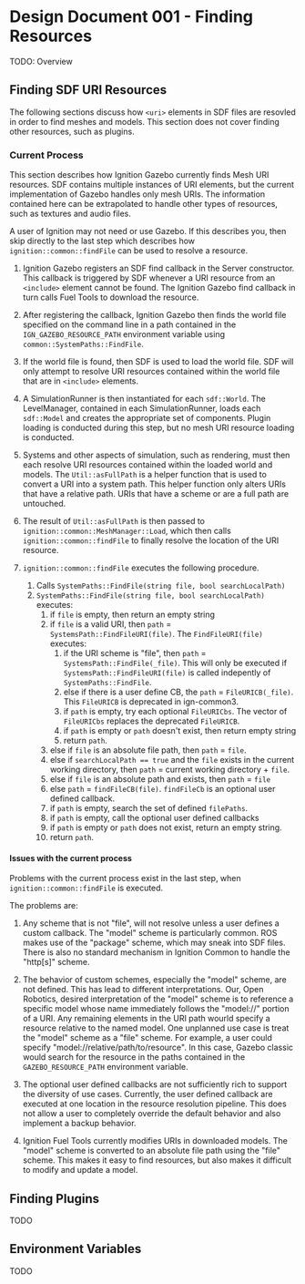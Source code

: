 # Design Document 001 - Finding Resources

TODO: Overview

## Finding SDF URI Resources

The following sections discuss how `<uri>` elements in SDF files are
resovled in order to find meshes and models. This section does not cover
finding other resources, such as plugins.

### Current Process

This section describes how Ignition Gazebo currently finds Mesh URI
resources. SDF contains multiple instances of URI elements, but the current
implementation of Gazebo handles only mesh URIs. The information contained
here can be extrapolated to handle other types of resources, such as
textures and audio files.

A user of Ignition may not need or use Gazebo. If this describes you, then
skip directly to the last step which describes how
`ignition::common::findFile` can be used to resolve a resource.

1. Ignition Gazebo registers an SDF find callback in the Server constructor.
   This callback is triggered by SDF whenever a URI resource from an
   `<include>` element cannot be found. The Ignition Gazebo find callback in
   turn calls Fuel Tools to download the resource.

2. After registering the callback, Ignition Gazebo then finds the world file
   specified on the command line in a path contained in the
   `IGN_GAZEBO_RESOURCE_PATH` environment variable using
   `common::SystemPaths::FindFile`.

3. If the world file is found, then SDF is used to load the world file. SDF
   will only attempt to resolve URI resources contained within the world
   file that are in `<include>` elements.

4. A SimulationRunner is then instantiated for each `sdf::World`. The
   LevelManager, contained in each SimulationRunner, loads each `sdf::Model`
   and creates the appropriate set of components. Plugin loading is conducted
   during this step, but no mesh URI resource loading is conducted.

5. Systems and other aspects of simulation, such as rendering, must then each
   resolve URI resources contained within the loaded world and models.
   The `Util::asFullPath` is a helper function that is used to convert a URI
   into a system path. This helper function only alters URIs that have
   a relative path. URIs that have a scheme or are a full path are
   untouched.

6. The result of `Util::asFullPath` is then passed to
   `ignition::common::MeshManager::Load`, which then calls
   `ignition::common::findFile` to finally resolve the location of the URI
   resource.

7. `ignition::common::findFile` executes the following procedure.

    1. Calls `SystemPaths::FindFile(string file, bool searchLocalPath)`
    2. `SystemPaths::FindFile(string file, bool searchLocalPath)` executes:
        1. if `file` is empty, then return an empty string
        2. if `file` is a valid URI, then `path`
           = `SystemsPath::FindFileURI(file)`. The `FindFileURI(file)`
           executes:
            1. if the URI scheme is "file", then `path` = `SystemsPath::FindFile(_file)`. This will only be executed if `SystemsPath::FindFileURI(file)` is called indepently of `SystemPaths::FindFile`.
            2. else if there is a user define CB, the `path` = `FileURICB(_file)`. This `FileURICB` is deprecated in ign-common3.
            4. if `path` is empty, try each optional `FileURICbs`. The
               vector of `FileURICbs` replaces the deprecated `FileURICB`.
            5. if `path` is empty or `path` doesn't exist, then return empty string
            6. return `path`.
        3. else if `file` is an absolute file path, then `path` = `file`.
        4. else if `searchLocalPath == true` and the `file` exists in the
           current working directory, then `path` = current working
           directory + `file`.
        5. else if `file` is an absolute path and exists, then `path` = `file`
        6. else `path` = `findFileCB(file)`. `findFileCb` is an optional user
           defined callback.
        7. if `path` is empty, search the set of defined `filePaths`.
        8. if `path` is empty, call the optional user defined callbacks
        9. if `path` is empty or `path` does not exist, return an empty string.
        10. return `path`.

#### Issues with the current process

Problems with the current process exist in the last step, when `ignition::common::findFile` is executed.

The problems are:

1. Any scheme that is not "file", will not resolve unless a user defines
   a custom callback. The "model" scheme is particularly common. ROS makes
   use of the "package" scheme, which may sneak into SDF files. There is
   also no standard mechanism in Ignition Common to handle the "http[s]"
   scheme.

2. The behavior of custom schemes, especially the "model" scheme, are not
   defined. This has lead to different interpretations. Our, Open Robotics,
   desired interpretation of the "model" scheme is to reference a specific
   model whose name immediately follows the "model://" portion of a URI. Any
   remaining elements in the URI path wourld specify a resource relative to
   the named model. One unplanned use case is treat the "model" scheme as
   a "file" scheme. For example, a user could specify
   "model://relative/path/to/resource". In this case, Gazebo classic would
   search for the resource in the paths contained in the
   `GAZEBO_RESOURCE_PATH` environment variable.

3. The optional user defined callbacks are not sufficiently rich to support
   the diversity of use cases. Currently, the user defined callback are
   executed at one location in the resource resolution pipeline. This does
   not allow a user to completely override the default behavior and also
   implement a backup behavior.

4. Ignition Fuel Tools currently modifies URIs in downloaded models. The
   "model" scheme is converted to an absolute file path using the "file"
   scheme. This makes it easy to find resources, but also makes it difficult
   to modify and update a model.

## Finding Plugins

TODO

## Environment Variables

TODO
